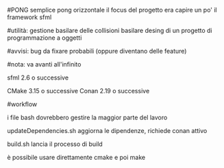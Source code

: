 #PONG
semplice pong orizzontale
il focus del progetto era capire un po' il framework sfml

#utilità:
gestione basilare delle collisioni
basilare desing di un progetto di programmazione a oggetti

#avvisi:
bug da fixare probabili (oppure diventano delle feature)

#nota:
va avanti all'infinito

sfml        2.6             o successive

CMake       3.15            o successive
Conan       2.19            o successive

#workflow

i file bash dovrebbero gestire la maggior parte del lavoro

updateDependencies.sh           aggiorna le dipendenze, richiede conan attivo
    
build.sh                        lancia il processo di build

è possibile usare direttamente cmake e poi make 


